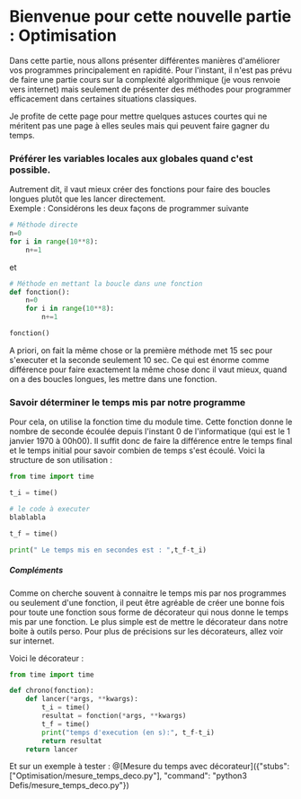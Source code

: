 # Bienvenue pour cette nouvelle partie : Optimisation

Dans cette partie, nous allons présenter différentes manières d'améliorer vos programmes principalement en rapidité. Pour l'instant, il n'est pas prévu de faire une partie cours sur la complexité algorithmique (je vous renvoie vers internet) mais seulement de présenter des méthodes pour programmer efficacement dans certaines situations classiques.

Je profite de cette page pour mettre quelques astuces courtes qui ne méritent pas une page à elles seules mais qui peuvent faire gagner du temps.

### Préférer les variables locales aux globales quand c'est possible. 

Autrement dit, il vaut mieux créer des fonctions pour faire des boucles longues plutôt que les lancer directement.  
Exemple : Considérons les deux façons de programmer suivante  
``` python
# Méthode directe
n=0
for i in range(10**8):
    n+=1
```  
et
```python
# Méthode en mettant la boucle dans une fonction
def fonction():
    n=0
    for i in range(10**8):
        n+=1

fonction()
```  
A priori, on fait la même chose or la première méthode met 15 sec pour s'executer et la seconde seulement 10 sec. Ce qui est énorme comme différence pour faire exactement la même chose donc il vaut mieux, quand on a des boucles longues, les mettre dans une fonction.


### Savoir déterminer le temps mis par notre programme

Pour cela, on utilise la fonction time du module time. Cette fonction donne le nombre de seconde écoulée depuis l'instant 0 de l'informatique (qui est le 1 janvier 1970 à 00h00). Il suffit donc de faire la différence entre le temps final et le temps initial pour savoir combien de temps s'est écoulé. Voici la structure de son utilisation :

```python
from time import time

t_i = time()

# le code à executer
blablabla

t_f = time()

print(" Le temps mis en secondes est : ",t_f-t_i)
```

##### Compléments 
Comme on cherche souvent à connaitre le temps mis par nos programmes ou seulement d'une fonction, il peut être agréable de créer une bonne fois pour toute une fonction sous forme de décorateur qui nous donne le temps mis par une fonction. Le plus simple est de mettre le décorateur dans notre boite à outils perso. Pour plus de précisions sur les décorateurs, allez voir sur internet.

Voici le décorateur : 

``` python
from time import time 

def chrono(fonction):
    def lancer(*args, **kwargs):
        t_i = time()
        resultat = fonction(*args, **kwargs)
        t_f = time()
        print("temps d'execution (en s):", t_f-t_i)
        return resultat
    return lancer
```

Et sur un exemple à tester :
@[Mesure du temps avec décorateur]({"stubs": ["Optimisation/mesure_temps_deco.py"], "command": "python3 Defis/mesure_temps_deco.py"})
